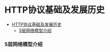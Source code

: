 # HTTP协议基础及发展历史

<!-- @import "[TOC]" {cmd="toc" depthFrom=1 depthTo=6 orderedList=false} -->

<!-- code_chunk_output -->

- [HTTP协议基础及发展历史](#http协议基础及发展历史)
    - [5层网络模型介绍](#5层网络模型介绍)

<!-- /code_chunk_output -->

### 5层网络模型介绍